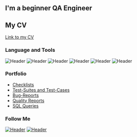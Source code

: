 ## I'm a beginner QA Engineer

## My CV
[Link to my CV](позже)

### Language and Tools
![Header](https://img.shields.io/badge/Jira-090909?style=for-the-badge&logo=jira&logoColor=136be1)
![Header](https://img.shields.io/badge/Postman-090909?style=for-the-badge&logo=postman&logoColor=f76935)
![Header](https://img.shields.io/badge/Github-090909?style=for-the-badge&logo=github&logoColor=8cc4d7)
![Header](https://img.shields.io/badge/MySQL-090909?style=for-the-badge&logo=mysql&logoColor=00618a)
![Header](https://img.shields.io/badge/DevTools-090909?style=for-the-badge&logo=googlechrome&logoColor=2674f2)
![Header](https://img.shields.io/badge/CharlesProxy-090909?style=for-the-badge&logo=charlesproxy&logoColor=8cc4d7)

### Portfolio

- [Checklists](https://github.com/Leuchanka/Checklists)
- [Test-Suites and Test-Cases](https://github.com/Leuchanka/Test-Suites-and-Test-Cases)
- [Bug-Reports](https://github.com/Leuchanka/Bug-Reports)
- [Quality Reports](https://github.com/Leuchanka/Quality-Reports)
- [SQL Queries](https://github.com/Leuchanka/SQL-Queries)

### Follow Me

[![Header](https://img.shields.io/badge/Telegram-090909?style=for-the-badge&logo=telegram&logoColor=31a5db)](https://t.me/NataLeuch)
[![Header](https://img.shields.io/badge/Linkedin-090909?style=for-the-badge&logo=linkedin&logoColor=0073b1)](https://linkedin.com/in/natalyaleuchanka)
